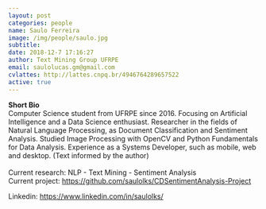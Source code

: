 ```yaml
---
layout: post
categories: people
name: Saulo Ferreira
image: /img/people/saulo.jpg
subtitle: 
date: 2018-12-7 17:16:27
author: Text Mining Group UFRPE
email: saulolucas.gm@gmail.com 
cvlattes: http://lattes.cnpq.br/4946764289657522
active: true
---
```


<b>Short Bio</b><br/>
Computer Science student from UFRPE since 2016. Focusing on Artificial Intelligence and a Data Science enthusiast. Researcher in the fields of Natural Language Processing, as Document Classification and Sentiment Analysis. Studied Image Processing with OpenCV and Python Fundamentals for Data Analysis. Experience as a Systems Developer, such as mobile, web and desktop. (Text informed by the author)
<br><br>
Current research: NLP - Text Mining - Sentiment Analysis <br>
Current project: <a href="https://github.com/saulolks/CDSentimentAnalysis-Project" target="blank">https://github.com/saulolks/CDSentimentAnalysis-Project</a>

Linkedin: https://www.linkedin.com/in/saulolks/ 